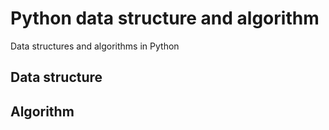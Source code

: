 # Python data structure and algorithm
Data structures and algorithms in Python

## Data structure

## Algorithm


